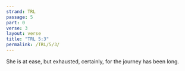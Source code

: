 ```yaml
---
strand: TRL
passage: 5
part: 0
verse: 3
layout: verse
title: "TRL 5:3"
permalink: /TRL/5/3/
---
```

She is at ease, but exhausted, certainly, for the journey has been long.
